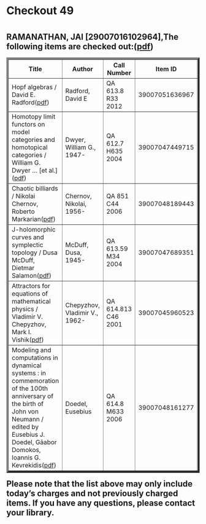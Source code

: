 <h1>Checkout 49<h1>
<h2>RAMANATHAN, JAI [29007016102964],The following items are checked out:(<a href="https://drive.google.com/file/d/1O6f3J5Vje_pkS73OtuYxTtYtiIMmv3_D/view?usp=sharing">pdf</a>)
<table border="5">
<tbody>
<tr>
<th>Title</th>
<th>Author</th>
<th>Call Number</th>
<th>Item ID</th>
<th>Date Charged</th>
<th>Date Due</th>
</tr>
<tr>
<td>Hopf algebras / David E. Radford(<a href="https://mega.nz/#!EPpFVIBQ!il4_nCxLxZoCJM1oH4zFWvIHkP1AmXT9Drup2sgJnjU">pdf</a>)</td>
<td>Radford, David E</td>
<td>QA 613.8 R33 2012</td>
<td>39007051636967</td>
<td>14 May 2019</td>
<td>28 May 2019</td>
</tr>
<tr>
<td>Homotopy limit functors on model categories and homotopical categories / William G. Dwyer … [et al.](<a href="https://mega.nz/#!kP4RxKbD!tVKZwU1z30guzFLqQNXWEn1SqHmRXOPLZeJf3ffEm2M">pdf</a>)</td>
<td>Dwyer, William G., 1947-</td>
<td>QA 612.7 H635 2004</td>
<td>39007047449715</td>
<td>14 May 2019</td>
<td>28 May 2019</td>
</tr>
<tr>
<td>Chaotic billiards / Nikolai Chernov, Roberto Markarian(<a href="https://mega.nz/#!5CRTCK4I!1Vsf5ZGxrzzCZZsIHQULb4MBrb-OiSi-IRwA9kZZxP8">pdf</a>)</td>
<td>Chernov, Nikolai, 1956-</td>
<td>QA 851 C44 2006</td>
<td>39007048189443</td>
<td>14 May 2019</td>
<td>28 May 2019</td>
</tr>
<tr>
<td>J-holomorphic curves and symplectic topology / Dusa McDuff, Dietmar Salamon(<a href="https://mega.nz/#!oKgVRQwL!sWrBbI9RJuQ3Fkpi70XDk39Qwl2ZSb2v6TJPW8rZr58">pdf</a>)</td>
<td>McDuff, Dusa, 1945-</td>
<td>QA 613.59 M34 2004</td>
<td>39007047689351</td>
<td>14 May 2019</td>
<td>28 May 2019</td>
</tr>
<tr>
<td>Attractors for equations of mathematical physics / Vladimir V. Chepyzhov, Mark I. Vishik(<a href="https://mega.nz/#!kegnEQQS!ceW2lQORkSvK_GNCvyF-LTfPcSeLuCXJyUkJs93FQ9w">pdf</a>)</td>
<td>Chepyzhov, Vladimir V., 1962-</td>
<td>QA 614.813 C46 2001</td>
<td>39007045960523</td>
<td>14 May 2019</td>
<td>28 May 2019</td>
</tr>
<tr>
<td>Modeling and computations in dynamical systems : in commemoration of the 100th anniversary of the birth of John von Neumann / edited by Eusebius J. Doedel, Gāabor Domokos, Ioannis G. Kevrekidis(<a href="https://mega.nz/#!JWoDwKZK!btnbDAf5WJwo4gp2YDOO9qHxvCJ4TwMMJOfbtck-SOQ">pdf</a>)</td>
<td>Doedel, Eusebius</td>
<td>QA 614.8 M633 2006</td>
<td>39007048161277</td>
<td>14 May 2019</td>
<td>28 May 2019</td>
</tr>
</tbody>
</table>
Please note that the list above may only include today’s charges and not previously charged items. If you have any questions, please contact your library.<h2>

